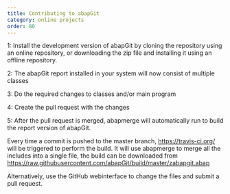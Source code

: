 ```yaml
---
title: Contributing to abapGit
category: online projects
order: 80
---
```


1: Install the development version of abapGit by cloning the repository using an online repository, or downloading the zip file and installing it using an offline repository.

2: The abapGit report installed in your system will now consist of multiple classes

3: Do the required changes to classes and/or main program

4: Create the pull request with the changes

5: After the pull request is merged, abapmerge will automatically run to build the report version of abapGit.

Every time a commit is pushed to the master branch, https://travis-ci.org/ will be triggered to perform the build. It will use abapmerge to merge all the includes into a single file, the build can be downloaded from https://raw.githubusercontent.com/abapGit/build/master/zabapgit.abap

Alternatively, use the GitHub webinterface to change the files and submit a pull request.
